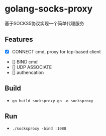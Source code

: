 # golang-socks-proxy
基于SOCKS5协议实现一个简单代理服务


## Features 
- [x] CONNECT cmd, proxy for tcp-based client
- [] BIND cmd
- [] UDP ASSOCIATE
- [] authencation 

## Build
* `go build socksproxy.go -o socksproxy`

## Run
* `./socksproxy -bind :1088`
